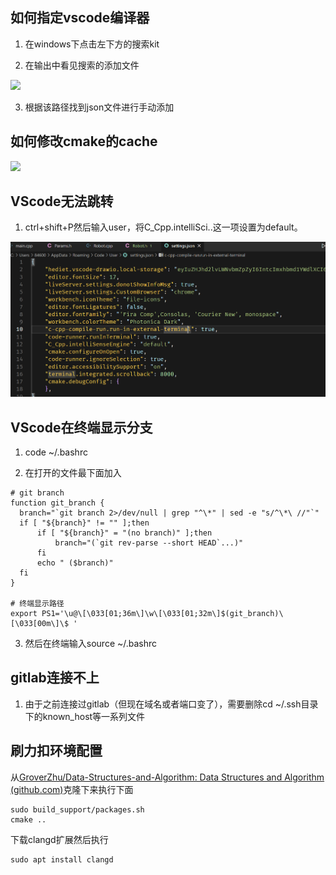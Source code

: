 ## 如何指定vscode编译器

1. 在windows下点击左下方的搜索kit

2. 在输出中看见搜索的添加文件

![](C:\Users\84600\AppData\Roaming\marktext\images\2023-03-12-01-00-30-image.png)

3. 根据该路径找到json文件进行手动添加

## 如何修改cmake的cache

![](C:\Users\84600\AppData\Roaming\marktext\images\2023-03-12-01-02-10-image.png)

## VScode无法跳转

1. ctrl+shift+P然后输入user，将C_Cpp.intelliSci..这一项设置为default。

![](assets/2023-03-13-16-07-39-image.png)

## VScode在终端显示分支

1. code  ~/.bashrc

2. 在打开的文件最下面加入

```function
# git branch
function git_branch {
  branch="`git branch 2>/dev/null | grep "^\*" | sed -e "s/^\*\ //"`"
  if [ "${branch}" != "" ];then
      if [ "${branch}" = "(no branch)" ];then
          branch="(`git rev-parse --short HEAD`...)"
      fi
      echo " ($branch)"
  fi
}

# 终端显示路径
export PS1='\u@\[\033[01;36m\]\w\[\033[01;32m\]$(git_branch)\[\033[00m\]\$ '
```

3. 然后在终端输入source ~/.bashrc

## gitlab连接不上

1. 由于之前连接过gitlab（但现在域名或者端口变了），需要删除cd ~/.ssh目录下的known_host等一系列文件

## 刷力扣环境配置

从[GroverZhu/Data-Structures-and-Algorithm: Data Structures and Algorithm (github.com)](https://github.com/GroverZhu/Data-Structures-and-Algorithm)克隆下来执行下面

```sudo
sudo build_support/packages.sh
cmake ..
```

下载clangd扩展然后执行

```
sudo apt install clangd
```
